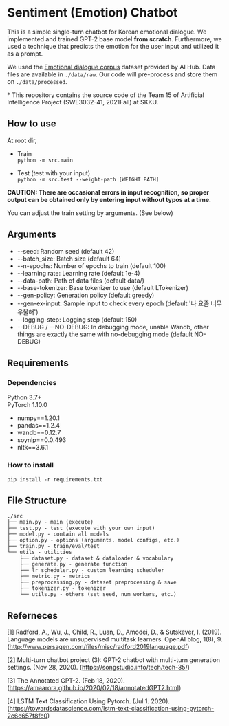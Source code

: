 # Sentiment (Emotion) Chatbot
This is a simple single-turn chatbot for Korean emotional dialogue. We implemented and trained GPT-2 base model **from scratch**. Furthermore, we used a technique that predicts the emotion for the user input and utilized it as a prompt.

We used the [Emotional dialogue corpus](https://aihub.or.kr/aidata/7978) dataset provided by AI Hub. Data files are available in `./data/raw`. Our code will pre-process and store them on `./data/processed`.

\* This repository contains the source code of the Team 15 of Artificial Intelligence Project (SWE3032-41, 2021Fall) at SKKU.

## How to use
At root dir,
- Train  
`python -m src.main`

- Test (test with your input)  
`python -m src.test --weight-path [WEIGHT PATH]`  


**CAUTION: There are occasional errors in input recognition, so proper output can be obtained only by entering input without typos at a time.**

You can adjust the train setting by arguments. (See below)

## Arguments
- --seed: Random seed (default 42)
- --batch_size: Batch size (default 64)
- --n-epochs: Number of epochs to train (default 100)
- --learning rate: Learning rate (default 1e-4)
- --data-path: Path of data files (default data/)
- --base-tokenizer: Base tokenizer to use (default LTokenizer)
- --gen-policy: Generation policy (default greedy)
- --gen-ex-input: Sample input to check every epoch (default '나 요즘 너무 우울해')
- --logging-step: Logging step (default 150)
- --DEBUG / --NO-DEBUG: In debugging mode, unable Wandb, other things are exactly the same with no-debugging mode (default NO-DEBUG)

## Requirements
### Dependencies
Python 3.7+  
PyTorch 1.10.0  
   
- numpy==1.20.1
- pandas==1.2.4
- wandb==0.12.7
- soynlp==0.0.493
- nltk==3.6.1

### How to install
```
pip install -r requirements.txt
```

## File Structure
```
./src
├── main.py - main (execute)
├── test.py - test (execute with your own input)
├── model.py - contain all models
├── option.py - options (arguments, model configs, etc.)
├── train.py - train/eval/test
└── utils - utilities
    ├── dataset.py - dataset & dataloader & vocabulary
    ├── generate.py - generate function
    ├── lr_scheduler.py - custom learning scheduler
    ├── metric.py - metrics
    ├── preprocessing.py - dataset preprocessing & save
    ├── tokenizer.py - tokenizer
    └── utils.py - others (set seed, num_workers, etc.)
```

## Referneces
[1] Radford, A., Wu, J., Child, R., Luan, D., Amodei, D., & Sutskever, I. (2019). Language models are unsupervised multitask learners. OpenAI blog, 1(8), 9.(http://www.persagen.com/files/misc/radford2019language.pdf)

[2] Multi-turn chatbot project (3): GPT-2 chatbot with multi-turn generation settings. (Nov 28, 2020). (https://songstudio.info/tech/tech-35/)

[3] The Annotated GPT-2. (Feb 18, 2020). (https://amaarora.github.io/2020/02/18/annotatedGPT2.html)

[4] LSTM Text Classification Using Pytorch. (Jul 1. 2020). (https://towardsdatascience.com/lstm-text-classification-using-pytorch-2c6c657f8fc0)